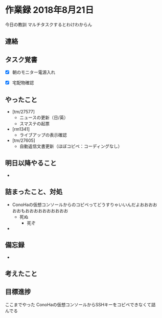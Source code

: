 # 作業録 2018年8月21日
今日の教訓
マルチタスクするとわけわからん

## 連絡

## タスク覚書
- [x] 朝のモニター電源入れ
- [x] 宅配物確認


## やったこと 
- [tm/27577]
	- ニュースの更新（日/英）
	- スマステの起票
- [rm1341]
	- ライブアップの表示確認
- [tm/27605]
	- 自動返信文書更新（ほぼコピペ：コーディングなし）
## 明日以降やること
- 

## 詰まったこと、対処
- ConoHaの仮想コンソールからのコピペってどうすりゃいいんだよおおおおおおもおおおおおおおおおお
	- 死ぬ
		- 死ぞ
- 

## 備忘録  
- 

## 考えたこと

## 目標進捗
ここまでやった
ConoHaの仮想コンソールからSSHキーをコピペできなくて詰んでる